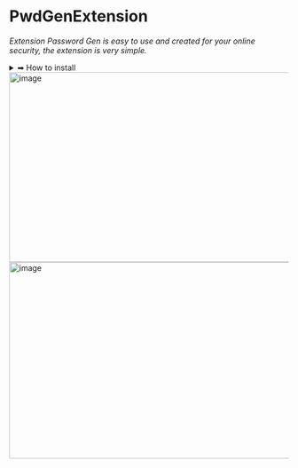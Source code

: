 # PwdGenExtension
*Extension Password Gen is easy to use and created for your online security, the extension is very simple.*

<details>
<summary>➡ How to install</summary>

  
1. Clone the project:  
```cmd
git clone https://github.com/datadr1p/PwdGenExtension.git
```
2. Open your browser (Chrome, Edge, or any Chromium-based browser).

3. Go to Extensions (chrome://extensions/).

4. Enable Developer mode (top-right toggle).

5. Click Load unpacked and select the cloned folder.

6. The extension icon should appear in your toolbar.

</details>

<img width="1008" height="342" alt="image" src="https://github.com/user-attachments/assets/0d3dd5ba-a7ae-4d47-836c-af7a7dd03ec7" />
<img width="999" height="354" alt="image" src="https://github.com/user-attachments/assets/6a87a04c-5444-4e71-94ed-1a9be5c152fc" />

